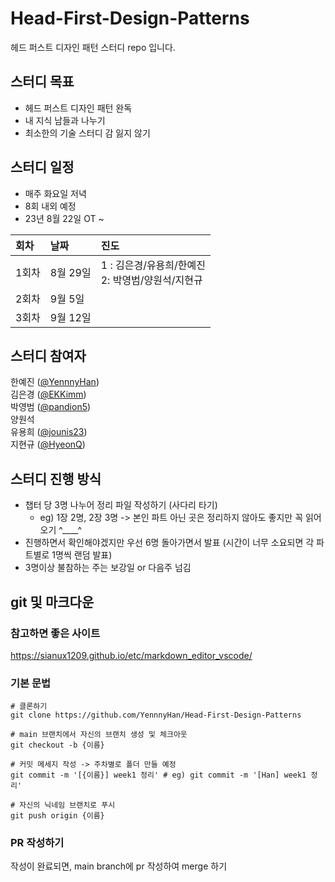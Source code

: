 # Head-First-Design-Patterns
헤드 퍼스트 디자인 패턴 스터디 repo 입니다.

## 스터디 목표
- 헤드 퍼스트 디자인 패턴 완독
- 내 지식 남들과 나누기
- 최소한의 기술 스터디 감 잃지 않기

## 스터디 일정
- 매주 화요일 저녁
- 8회 내외 예정
- 23년 8월 22일 OT ~

| 회차 | 날짜 | 진도 |
|:--|:--|:--|
|1회차|8월 29일|1 : 김은경/유용희/한예진<br>2: 박영범/양원석/지현규|
|2회차|9월 5일||
|3회차|9월 12일||

## 스터디 참여자
한예진 ([@YennnyHan](https://github.com/YennnyHan))<br>
김은경 ([@EKKimm](https://github.com/EKKimm))<br>
박영범 ([@pandion5](https://github.com/pandion5))<br>
양원석 <br>
유용희 ([@jounis23](https://github.com/jounis23))<br>
지현규 ([@HyeonQ](https://github.com/HyeonGyuChi))<br>

## 스터디 진행 방식
- 챕터 당 3명 나누어 정리 파일 작성하기 (사다리 타기)
  - eg) 1장 2명, 2장 3명 -> 본인 파트 아닌 곳은 정리하지 않아도 좋지만 꼭 읽어오기 ^____^
- 진행하면서 확인해야겠지만 우선 6명 돌아가면서 발표 (시간이 너무 소요되면 각 파트별로 1명씩 랜덤 발표)
- 3명이상 불참하는 주는 보강일 or 다음주 넘김

## git 및 마크다운

### 참고하면 좋은 사이트
https://sianux1209.github.io/etc/markdown_editor_vscode/

### 기본 문법
```
# 클론하기
git clone https://github.com/YennnyHan/Head-First-Design-Patterns

# main 브랜치에서 자신의 브랜치 생성 및 체크아웃
git checkout -b {이름}

# 커밋 메세지 작성 -> 주차별로 폴더 만들 예정
git commit -m '[{이름}] week1 정리' # eg) git commit -m '[Han] week1 정리'

# 자신의 닉네임 브랜치로 푸시
git push origin {이름}
```

### PR 작성하기
작성이 완료되면, main branch에 pr 작성하여 merge 하기
